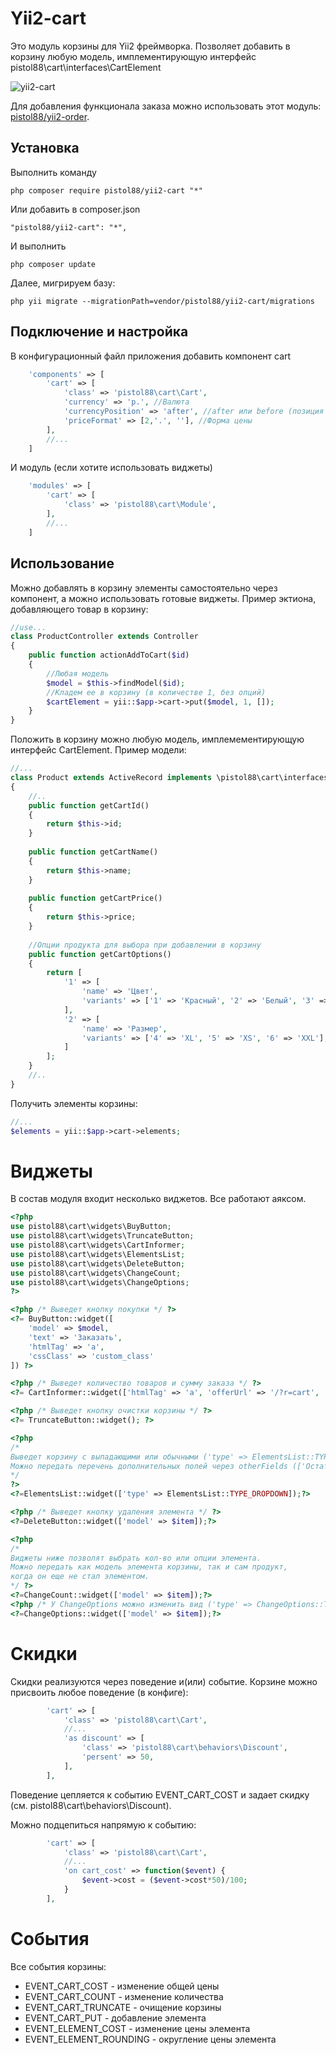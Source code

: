 Yii2-cart
==========
Это модуль корзины для Yii2 фреймворка. Позволяет добавить в корзину любую модель, имплементирующую интерфейс pistol88\cart\interfaces\CartElement

![yii2-cart](https://cloud.githubusercontent.com/assets/8104605/15093925/aeb7a35a-14ae-11e6-96b1-72b737fa4a58.png)

Для добавления функционала заказа можно использовать этот модуль: [pistol88/yii2-order](https://github.com/pistol88/yii2-order).

Установка
---------------------------------
Выполнить команду

```
php composer require pistol88/yii2-cart "*"
```

Или добавить в composer.json

```
"pistol88/yii2-cart": "*",
```

И выполнить

```
php composer update
```

Далее, мигрируем базу:

```
php yii migrate --migrationPath=vendor/pistol88/yii2-cart/migrations
```

Подключение и настройка
---------------------------------
В конфигурационный файл приложения добавить компонент cart
```php
    'components' => [
        'cart' => [
            'class' => 'pistol88\cart\Cart',
            'currency' => 'р.', //Валюта
            'currencyPosition' => 'after', //after или before (позиция значка валюты относительно цены)
            'priceFormat' => [2,'.', ''], //Форма цены
        ],
        //...
    ]
```

И модуль (если хотите использовать виджеты)

```php
    'modules' => [
        'cart' => [
            'class' => 'pistol88\cart\Module',
        ],
        //...
    ]
```

Использование
---------------------------------
Можно добавлять в корзину элементы самостоятельно через компонент, а можно использовать готовые виджеты.
Пример эктиона, добавляющего товар в корзину:

```php
//use...
class ProductController extends Controller
{
    public function actionAddToCart($id)
    {
        //Любая модель
        $model = $this->findModel($id);
        //Кладем ее в корзину (в количестве 1, без опций)
        $cartElement = yii::$app->cart->put($model, 1, []);
    }
}
```

Положить в корзину можно любую модель, имплемементирующую интерфейс CartElement. Пример модели:

```php
//...
class Product extends ActiveRecord implements \pistol88\cart\interfaces\CartElement
{
    //..
    public function getCartId()
    {
        return $this->id;
    }
    
    public function getCartName()
    {
        return $this->name;
    }
    
    public function getCartPrice()
    {
        return $this->price;
    }
    
    //Опции продукта для выбора при добавлении в корзину
    public function getCartOptions()
    {
        return [
            '1' => [
                'name' => 'Цвет',
                'variants' => ['1' => 'Красный', '2' => 'Белый', '3' => 'Синий'],
            ],
            '2' => [
                'name' => 'Размер',
                'variants' => ['4' => 'XL', '5' => 'XS', '6' => 'XXL'],
            ]
        ];
    }
    //..
}
```

Получить элементы корзины:
```php
//...
$elements = yii::$app->cart->elements;
```

Виджеты
==========
В состав модуля входит несколько виджетов. Все работают аяксом.

```php
<?php
use pistol88\cart\widgets\BuyButton;
use pistol88\cart\widgets\TruncateButton;
use pistol88\cart\widgets\CartInformer;
use pistol88\cart\widgets\ElementsList;
use pistol88\cart\widgets\DeleteButton;
use pistol88\cart\widgets\ChangeCount;
use pistol88\cart\widgets\ChangeOptions;
?>

<?php /* Выведет кнопку покупки */ ?>
<?= BuyButton::widget([
	'model' => $model,
	'text' => 'Заказать',
	'htmlTag' => 'a',
	'cssClass' => 'custom_class'
]) ?>

<?php /* Выведет количество товаров и сумму заказа */ ?>
<?= CartInformer::widget(['htmlTag' => 'a', 'offerUrl' => '/?r=cart', 'text' => '{c} на {p}']); ?>

<?php /* Выведет кнопку очистки корзины */ ?>
<?= TruncateButton::widget(); ?>

<?php
/*
Выведет корзину с выпадающими или обычными ('type' => ElementsList::TYPE_FULL) элементами списка.
Можно передать перечень дополнительных полей через otherFields (['Остаток' => 'amount']).
*/
?>
<?=ElementsList::widget(['type' => ElementsList::TYPE_DROPDOWN]);?>

<?php /* Выведет кнопку удаления элемента */ ?>
<?=DeleteButton::widget(['model' => $item]);?>

<?php
/*
Виджеты ниже позволят выбрать кол-во или опции элемента.
Можно передать как модель элемента корзины, так и сам продукт,
когда он еще не стал элементом.
*/ ?>
<?=ChangeCount::widget(['model' => $item]);?>
<?php /* У ChangeOptions можно изменить вид ('type' => ChangeOptions::TYPE_RADIO) */ ?>
<?=ChangeOptions::widget(['model' => $item]);?>
```

Скидки
==========
Скидки реализуются через поведение и(или) событие. Корзине можно присвоить любое поведение (в конфиге):

```php
        'cart' => [
            'class' => 'pistol88\cart\Cart',
            //...
            'as discount' => [
                'class' => 'pistol88\cart\behaviors\Discount',
                'persent' => 50,
            ],
        ],
```

Поведение цепляется к событию EVENT_CART_COST и задает скидку (см. pistol88\cart\behaviors\Discount).

Можно подцепиться напрямую к событию:

```php
        'cart' => [
            'class' => 'pistol88\cart\Cart',
            //...
            'on cart_cost' => function($event) {
                $event->cost = ($event->cost*50)/100;
            }
        ],

```

События
==========

Все события корзины:

 * EVENT_CART_COST - изменение общей цены
 * EVENT_CART_COUNT - изменение количества
 * EVENT_CART_TRUNCATE - очищение корзины
 * EVENT_CART_PUT - добавление элемента
 * EVENT_ELEMENT_COST  - изменение цены элемента
 * EVENT_ELEMENT_ROUNDING - округление цены элемента
